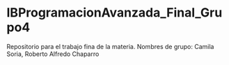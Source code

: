 # IBProgramacionAvanzada_Final_Grupo4
Repositorio para el trabajo fina de la materia. Nombres de grupo: Camila Soria, Roberto Alfredo Chaparro
